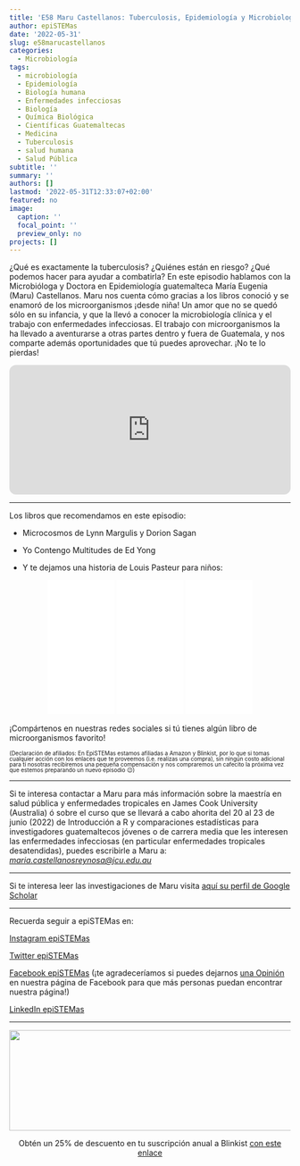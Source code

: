 ```yaml
---
title: 'E58 Maru Castellanos: Tuberculosis, Epidemiología y Microbiología'
author: epiSTEMas
date: '2022-05-31'
slug: e58marucastellanos
categories:
  - Microbiología
tags:
  - microbiología
  - Epidemiología
  - Biología humana
  - Enfermedades infecciosas
  - Biología
  - Química Biológica
  - Científicas Guatemaltecas
  - Medicina
  - Tuberculosis
  - salud humana
  - Salud Pública
subtitle: ''
summary: ''
authors: []
lastmod: '2022-05-31T12:33:07+02:00'
featured: no
image:
  caption: ''
  focal_point: ''
  preview_only: no
projects: []
---
```


¿Qué es exactamente la tuberculosis? ¿Quiénes están en riesgo? ¿Qué podemos hacer para ayudar a combatirla? En este episodio hablamos con la Microbióloga y Doctora en Epidemiología guatemalteca María Eugenia (Maru) Castellanos. Maru nos cuenta cómo gracias a los libros conoció y se enamoró de los microorganismos ¡desde niña! Un amor que no se quedó sólo en su infancia, y que la llevó a conocer la microbiología clínica y el trabajo con enfermedades infecciosas. El trabajo con microorganismos la ha llevado a aventurarse a otras partes dentro y fuera de Guatemala, y nos comparte además oportunidades que tú puedes aprovechar. ¡No te lo pierdas!

<iframe style="border-radius:12px" src="https://open.spotify.com/embed/episode/1ONCLtouLbd5fLfMpM8zMK?utm_source=generator&theme=0" width="100%" height="232" frameBorder="0" allowfullscreen="" allow="autoplay; clipboard-write; encrypted-media; fullscreen; picture-in-picture"></iframe>

- - - - -

Los libros que recomendamos en este episodio:

* Microcosmos de Lynn Margulis y Dorion Sagan  


* Yo Contengo Multitudes de Ed Yong  


* Y te dejamos una historia de Louis Pasteur para niños:  

<center>
<iframe sandbox="allow-popups allow-scripts allow-modals allow-forms allow-same-origin" style="width:120px;height:240px;" marginwidth="0" marginheight="0" scrolling="no" frameborder="0" src="//ws-na.amazon-adsystem.com/widgets/q?ServiceVersion=20070822&OneJS=1&Operation=GetAdHtml&MarketPlace=US&source=ss&ref=as_ss_li_til&ad_type=product_link&tracking_id=braeunerd04-20&language=en_US&marketplace=amazon&region=US&placement=841361001X&asins=841361001X&linkId=bcb301c0a9d728513b814fe31f0ab188&show_border=true&link_opens_in_new_window=true"></iframe>

<iframe sandbox="allow-popups allow-scripts allow-modals allow-forms allow-same-origin" style="width:120px;height:240px;" marginwidth="0" marginheight="0" scrolling="no" frameborder="0" src="//ws-na.amazon-adsystem.com/widgets/q?ServiceVersion=20070822&OneJS=1&Operation=GetAdHtml&MarketPlace=US&source=ss&ref=as_ss_li_til&ad_type=product_link&tracking_id=braeunerd04-20&language=en_US&marketplace=amazon&region=US&placement=8499927661&asins=8499927661&linkId=f328e56777928d1e08f5803fe5ae4fe2&show_border=true&link_opens_in_new_window=true"></iframe>

<iframe sandbox="allow-popups allow-scripts allow-modals allow-forms allow-same-origin" style="width:120px;height:240px;" marginwidth="0" marginheight="0" scrolling="no" frameborder="0" src="//ws-na.amazon-adsystem.com/widgets/q?ServiceVersion=20070822&OneJS=1&Operation=GetAdHtml&MarketPlace=US&source=ss&ref=as_ss_li_til&ad_type=product_link&tracking_id=braeunerd04-20&language=en_US&marketplace=amazon&region=US&placement=0520210646&asins=0520210646&linkId=91fd1d02673d97df1de5970dfc897c2c&show_border=true&link_opens_in_new_window=true"></iframe>
</center>


  
  
¡Compártenos en nuestras redes sociales si tú tienes algún libro de microorganismos favorito!  
  
  
<font size = 1.5> <p style = "line-height:1"> 
(Declaración de afiliados: En EpiSTEMas estamos afiliadas a Amazon y Blinkist, por lo que si tomas cualquier acción con los enlaces que te proveemos (i.e. realizas una compra), sin ningún costo adicional para tí nosotras recibiremos una pequeña compensación y nos compraremos un cafecito la próxima vez que estemos preparando un nuevo episodio 😉) 
</font> </p>

- - - - -

Si te interesa contactar a Maru para más información sobre la maestría en salud pública y enfermedades tropicales en James Cook University (Australia) ó sobre el curso que se llevará a cabo ahorita del 20 al 23 de junio (2022) de Introducción a R y comparaciones estadísticas para investigadores guatemaltecos jóvenes o de carrera media que les interesen las enfermedades infecciosas (en particular enfermedades tropicales desatendidas), puedes escribirle a Maru a: *maria.castellanosreynosa@jcu.edu.au*

- - - - -

Si te interesa leer las investigaciones de Maru visita [aquí su perfil de Google Scholar](https://scholar.google.com/citations?hl=en&user=Q1wjyNcAAAAJ&view_op=list_works&sortby=pubdate)

- - - - -

Recuerda seguir a epiSTEMas en:

[Instagram epiSTEMas](https://www.instagram.com/epistemas/)  

[Twitter epiSTEMas](https://twitter.com/epiSTEMas_Pod)

[Facebook epiSTEMas](https://www.facebook.com/epiSTEMasPod) (¡te agradeceríamos si puedes dejarnos [una Opinión](https://www.facebook.com/epiSTEMasPod/reviews/) en nuestra página de Facebook para que más personas puedan encontrar nuestra página!)

[LinkedIn epiSTEMas](https://www.linkedin.com/company/epistemas-podcast/)

- - - - -

<center>
<a href="https://blinkist.o6eiov.net/c/2994553/815678/10732?subId1=EpiSTEMas&u=http%3A%2F%2Fwww.blinkist.com%3Firclickid%3D%7Bclickid%7D%26utm_medium%3Dpaid%26utm_campaign%3D%7Birpid%7D%26utm_source%3DImpact%26utm_term%3D%7Biradname%7D%26utm_content%3D%7Bircid%7D" target="_top" id="815678"><img src="//a.impactradius-go.com/display-ad/10732-815678" border="0" alt="" width="1456" height="180"/></a><img height="0" width="0" src="https://imp.pxf.io/i/2994553/815678/10732?subId1=EpiSTEMas" style="position:absolute;visibility:hidden;" border="0" /> 

Obtén un 25% de descuento en tu suscripción anual a Blinkist [con este enlace](https://blinkist.o6eiov.net/c/2994553/1182216/10732?subId1=EpiSTEMas&u=http%3A%2F%2Fwww.blinkist.com%2Fen%2Fnc%2Fpartners%2Fimpactaffiliate%2Finfluencer) 

</center>
